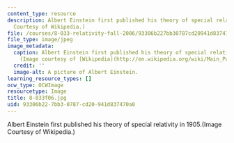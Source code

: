 ```yaml
---
content_type: resource
description: Albert Einstein first published his theory of special relativity in 1905.(Image
  Courtesy of Wikipedia.)
file: /courses/8-033-relativity-fall-2006/93306b227bb30787cd20941d837470a0_8-033f06.jpg
file_type: image/jpeg
image_metadata:
  caption: Albert Einstein first published his theory of special relativity in 1905.
    (Image courtesy of [Wikipedia](http://en.wikipedia.org/wiki/Main_Page).)
  credit: ''
  image-alt: A picture of Albert Einstein.
learning_resource_types: []
ocw_type: OCWImage
resourcetype: Image
title: 8-033f06.jpg
uid: 93306b22-7bb3-0787-cd20-941d837470a0
---
```

Albert Einstein first published his theory of special relativity in 1905.(Image Courtesy of Wikipedia.)

